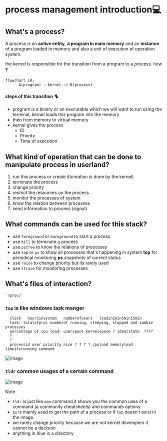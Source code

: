 # process management introduction💻

## What's a process?

A process is an **active entity**, **a program in main memory** and an **instance** of a program loaded in memory and also a unit of execution of operation system.
      
the kernel is responsible for the transition from a program to a process. how ❓
```mermaid
flowchart LR;
      A(program) --kernel--> B(process)                    
```
#### steps of this transition 🪜
-  program is a binary or an executable which we will want to run using the terminal, kernel loads this program into the memory
-  then from memory to virtual memory
-  kernel gives the process
    -  ID
    -  Priority
    -   Time of execution
      
## What kind of operation that can be done to **manipulate process** in userland?
1. run this process or create it(creation is done by the kernel) 
2. terminate the process
3. change priority
4. restrict the resources on the process
5. monitor the processes of system
6. know the relation between processes
7. send information to process (signal)

## What commands can be used for this stack?
- use `foreground` or `background` to start a process
- use `kill` to terminate a process
- use `pstree` to know the relations of processes
- use `top` or `ps` to show all processes that's happening in system **top** for periodical monitoring **ps** snapshots of current status
- use `rnice` to change priority but its rarely used
- use `strace` for monitoring processes

## What's files of interaction?
    `/proc/`     
    
### `top` is like windows **task manger**
      clock   hoursinsystem   numberofusers   loadin1min5min15min
      task: totalofproc numberof running, sleeping, stopped and zombie processes
      percentage of cpu load: userspace kernelspace ? idealstate  ????
      ?
      ?
      processid user priority nice ? ? ? ? cpuload memoryload  timeitsrunning command

![image](https://github.com/Reemaa828/Linux_11_5/assets/112731236/6805b2ac-50b7-4300-8a1d-68dceed80a25)
### `tldr` common usages of a certain command
![image](https://github.com/Reemaa828/Linux_11_5/assets/112731236/310c3271-2fda-41a0-8252-99d3d729220f)

>[!note]
>- `tldr` is just like `man` command,it shows you the common uses of a command (a community cheatsheets) and commands options.
>- `ps` is mainly used to get the path of a process or if `top` doesn't exist in the image.
>- we rarely change priority because we are not kernel developers it cannot be a decision
>- anything in blue is a directory



    



      
      
